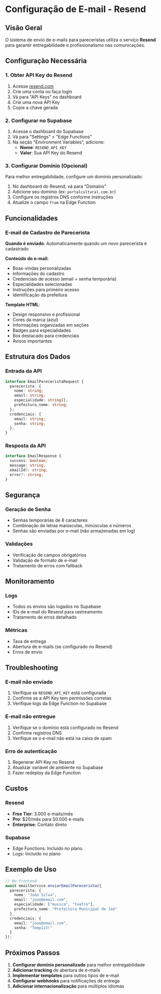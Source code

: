 # Configuração de E-mail - Resend

## Visão Geral

O sistema de envio de e-mails para pareceristas utiliza o serviço **Resend** para garantir entregabilidade e profissionalismo nas comunicações.

## Configuração Necessária

### 1. Obter API Key do Resend

1. Acesse [resend.com](https://resend.com)
2. Crie uma conta ou faça login
3. Vá para "API Keys" no dashboard
4. Crie uma nova API Key
5. Copie a chave gerada

### 2. Configurar no Supabase

1. Acesse o dashboard do Supabase
2. Vá para "Settings" > "Edge Functions"
3. Na seção "Environment Variables", adicione:
   - **Nome**: `RESEND_API_KEY`
   - **Valor**: Sua API Key do Resend

### 3. Configurar Domínio (Opcional)

Para melhor entregabilidade, configure um domínio personalizado:

1. No dashboard do Resend, vá para "Domains"
2. Adicione seu domínio (ex: `portalcultural.com.br`)
3. Configure os registros DNS conforme instruções
4. Atualize o campo `from` na Edge Function

## Funcionalidades

### E-mail de Cadastro de Parecerista

**Quando é enviado**: Automaticamente quando um novo parecerista é cadastrado

**Conteúdo do e-mail**:
- Boas-vindas personalizadas
- Informações do cadastro
- Credenciais de acesso (email + senha temporária)
- Especialidades selecionadas
- Instruções para primeiro acesso
- Identificação da prefeitura

**Template HTML**:
- Design responsivo e profissional
- Cores da marca (azul)
- Informações organizadas em seções
- Badges para especialidades
- Box destacado para credenciais
- Avisos importantes

## Estrutura dos Dados

### Entrada da API

```typescript
interface EmailPareceristaRequest {
  parecerista: {
    nome: string;
    email: string;
    especialidade: string[];
    prefeitura_nome: string;
  };
  credenciais: {
    email: string;
    senha: string;
  };
}
```

### Resposta da API

```typescript
interface EmailResponse {
  success: boolean;
  message: string;
  emailId?: string;
  error?: string;
}
```

## Segurança

### Geração de Senha

- Senhas temporárias de 8 caracteres
- Combinação de letras maiúsculas, minúsculas e números
- Senhas são enviadas por e-mail (não armazenadas em log)

### Validações

- Verificação de campos obrigatórios
- Validação de formato de e-mail
- Tratamento de erros com fallback

## Monitoramento

### Logs

- Todos os envios são logados no Supabase
- IDs de e-mail do Resend para rastreamento
- Tratamento de erros detalhado

### Métricas

- Taxa de entrega
- Abertura de e-mails (se configurado no Resend)
- Erros de envio

## Troubleshooting

### E-mail não enviado

1. Verifique se `RESEND_API_KEY` está configurada
2. Confirme se a API Key tem permissões corretas
3. Verifique logs da Edge Function no Supabase

### E-mail não entregue

1. Verifique se o domínio está configurado no Resend
2. Confirme registros DNS
3. Verifique se o e-mail não está na caixa de spam

### Erro de autenticação

1. Regenerar API Key no Resend
2. Atualizar variável de ambiente no Supabase
3. Fazer redeploy da Edge Function

## Custos

### Resend

- **Free Tier**: 3.000 e-mails/mês
- **Pro**: $20/mês para 50.000 e-mails
- **Enterprise**: Contato direto

### Supabase

- Edge Functions: Incluído no plano
- Logs: Incluído no plano

## Exemplo de Uso

```typescript
// No frontend
await emailService.enviarEmailParecerista({
  parecerista: {
    nome: "João Silva",
    email: "joao@email.com",
    especialidade: ["musica", "teatro"],
    prefeitura_nome: "Prefeitura Municipal de Jaú"
  },
  credenciais: {
    email: "joao@email.com",
    senha: "Temp123!"
  }
});
```

## Próximos Passos

1. **Configurar domínio personalizado** para melhor entregabilidade
2. **Adicionar tracking** de abertura de e-mails
3. **Implementar templates** para outros tipos de e-mail
4. **Configurar webhooks** para notificações de entrega
5. **Adicionar internacionalização** para múltiplos idiomas
